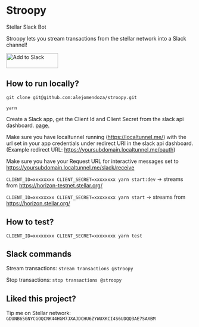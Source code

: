 # Stroopy
Stellar Slack Bot

Stroopy lets you stream transactions from the stellar network into a Slack channel!

<a href="https://slack.com/oauth/authorize?scope=incoming-webhook,commands,bot&client_id=7781033028.322077908401"><img alt="Add to Slack" height="40" width="139" src="https://platform.slack-edge.com/img/add_to_slack.png" srcset="https://platform.slack-edge.com/img/add_to_slack.png 1x, https://platform.slack-edge.com/img/add_to_slack@2x.png 2x" /></a>

## How to run locally?
`git clone git@github.com:alejomendoza/stroopy.git`

`yarn`

Create a Slack app, get the Client Id and Client Secret from the slack api dashboard. [page.](https://api.slack.com/apps/)

Make sure you have localtunnel running (https://localtunnel.me/) with the url set in your app credentials under redirect URI in the slack api dashboard. (Example redirect URL: https://yoursubdomain.localtunnel.me/oauth)

Make sure you have your Request URL for interactive messages set to https://yoursubdomain.localtunnel.me/slack/receive 

`CLIENT_ID=xxxxxxxx CLIENT_SECRET=xxxxxxxx yarn start:dev` -> streams from https://horizon-testnet.stellar.org/

`CLIENT_ID=xxxxxxxx CLIENT_SECRET=xxxxxxxx yarn start` -> streams from https://horizon.stellar.org/

## How to test?

`CLIENT_ID=xxxxxxxx CLIENT_SECRET=xxxxxxxx yarn test`

## Slack commands

Stream transactions: `stream transactions @stroopy`

Stop transactions: `stop transactions @stroopy`

## Liked this project? 

Tip me on Stellar network: `GDUNB6SGNYCGOQCNK44HGM7JXAJDCHU6ZYWUXKCI4S6UDQQ3AE7SAXBM`

